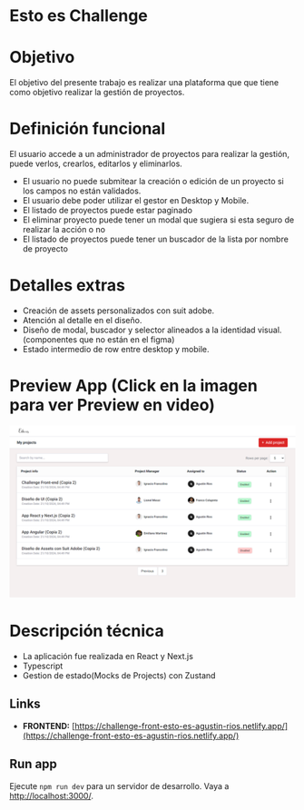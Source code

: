 # Esto es Challenge

# Objetivo

El objetivo del presente trabajo es realizar una plataforma que que tiene como objetivo realizar la gestión de proyectos.

# Definición funcional

El usuario accede a un administrador de proyectos para realizar la gestión, puede verlos, crearlos, editarlos y eliminarlos.

- El usuario no puede submitear la creación o edición de un proyecto si los campos no están validados.
- El usuario debe poder utilizar el gestor en Desktop y Mobile.
- El listado de proyectos puede estar paginado
- El eliminar proyecto puede tener un modal que sugiera si esta seguro de realizar la acción o no
- El listado de proyectos puede tener un buscador de la lista por nombre de proyecto

# Detalles extras

- Creación de assets personalizados con suit adobe.
- Atención al detalle en el diseño.
- Diseño de modal, buscador y selector alineados a la identidad visual. (componentes que no están en el figma)
- Estado intermedio de row entre desktop y mobile.

# Preview App (Click en la imagen para ver Preview en video)

[![Ver Video](https://github.com/AgustinNRios/EstoEs-Challenge-front-Agustin-Rios/raw/master/previewEstoEs.PNG)](https://drive.google.com/file/d/1GA5H6rl--Nk9VqFyB_VHgPfSWNWG9pHv/view?usp=drive_link)

# **Descripción técnica**

- La aplicación fue realizada en React y Next.js
- Typescript
- Gestion de estado(Mocks de Projects) con Zustand

## Links

- **FRONTEND:**  [https://challenge-front-esto-es-agustin-rios.netlify.app/](https://challenge-front-esto-es-agustin-rios.netlify.app/)

## Run app

Ejecute `npm run dev` para un servidor de desarrollo. Vaya a [http://localhost:3000/](http://localhost:3000/).
